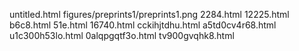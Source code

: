 untitled.html
figures/preprints1/preprints1.png
2284.html
12225.html
b6c8.html
51e.html
16740.html
cckihjtdhu.html
a5td0cv4r68.html
u1c300h53lo.html
0alqpgqtf3o.html
tv900gvqhk8.html